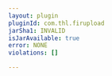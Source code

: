 ```yaml
---
layout: plugin
pluginId: com.thl.firupload
jarSha1: INVALID
isJarAvailable: true
error: NONE
violations: []

---
```

